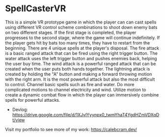 # SpellCasterVR
This is a simple VR prototype game in which the player can can cast spells using different VR control scheme combinations to shoot down enemy bats on two different stages. If the first stage is completed, the player progresses to the second stage, where the game will continue indefinitely. If the player gets hit by bats too many times, they have to restart from the beginning.  There are 4 unique spells at the player's disposal. The fire attack is a basic ranged attack that can be fired using the right trigger button. The water attack uses the left trigger button and pushes enemies back, helping the user buy time. The wind attack is a powerful ranged attack that can be created when the user puts both hands together. The lightning attack is created by holding the "A" button and making a forward throwing motion with the right arm. It is the most powerful attack but also the most difficult to control.  Channel basic spells such as fire and water. Do more complicated motions to channel electricity and wind. Utilize motion to create a dynamic combat flow in which the player can immersively combine spells for powerful attacks.
- Devlog: https://drive.google.com/file/d/1XJvlYyynpx0_twmYhaT4YgdHZmVDXqDt/view

Visit my portfolio to see more of my work: https://calebcram.dev/
